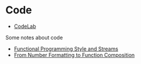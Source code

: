 # Code

- [CodeLab](https://bencode.github.io/code)

Some notes about code

- [Functional Programming Style and Streams](https://bencode.github.io/code/notebooks/index.html?path=functional-and-stream.ipynb)
- [From Number Formatting to Function Composition](https://bencode.github.io/code/notebooks/index.html?path=format-number.ipynb)
